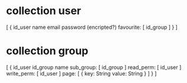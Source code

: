 # collection user

[
    {
        id_user
        name
        email
        password (encripted?)
        favourite:
            [ id_group ]
    }
]

# collection group

[
    {
        id_user
        id_group
        name
        sub_group:
            [ id_group ]
        read_perm:
            [ id_user ]
        write_perm:
            [ id_user ]
        page:
        [
            {
                key: String
                value: String
            }
        ]
    }
]
